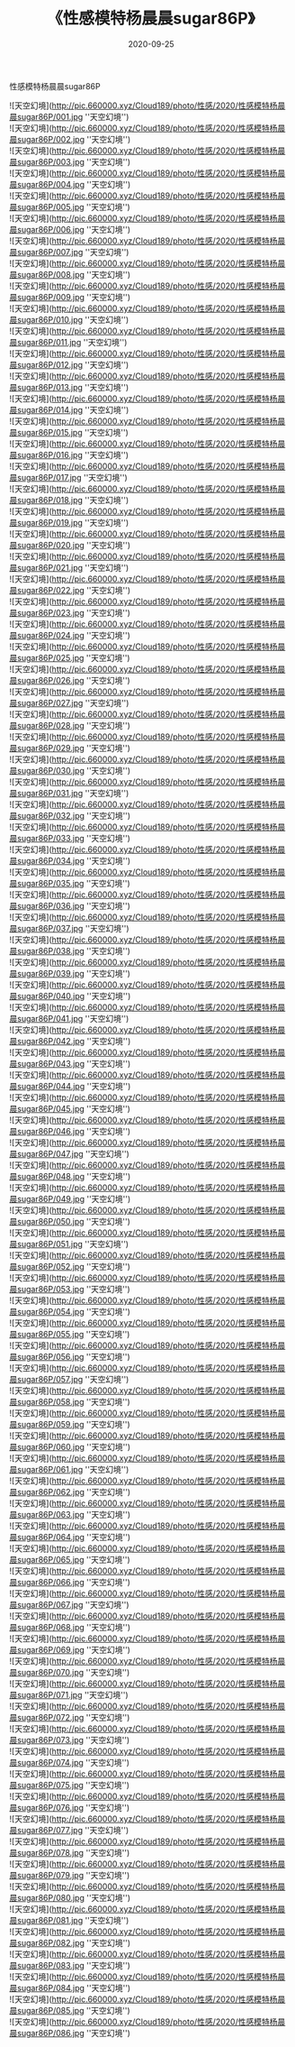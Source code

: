﻿---
layout: post
title:  《性感模特杨晨晨sugar86P》
date:   2020-09-25
img: http://pic.660000.xyz/Cloud189/photo/性感/2020/性感模特杨晨晨sugar86P/000.jpg
categories: [美女, 性感, 泳衣]
---

性感模特杨晨晨sugar86P



![天空幻境](http://pic.660000.xyz/Cloud189/photo/性感/2020/性感模特杨晨晨sugar86P/001.jpg ''天空幻境'') <br>
![天空幻境](http://pic.660000.xyz/Cloud189/photo/性感/2020/性感模特杨晨晨sugar86P/002.jpg ''天空幻境'') <br>
![天空幻境](http://pic.660000.xyz/Cloud189/photo/性感/2020/性感模特杨晨晨sugar86P/003.jpg ''天空幻境'') <br>
![天空幻境](http://pic.660000.xyz/Cloud189/photo/性感/2020/性感模特杨晨晨sugar86P/004.jpg ''天空幻境'') <br>
![天空幻境](http://pic.660000.xyz/Cloud189/photo/性感/2020/性感模特杨晨晨sugar86P/005.jpg ''天空幻境'') <br>
![天空幻境](http://pic.660000.xyz/Cloud189/photo/性感/2020/性感模特杨晨晨sugar86P/006.jpg ''天空幻境'') <br>
![天空幻境](http://pic.660000.xyz/Cloud189/photo/性感/2020/性感模特杨晨晨sugar86P/007.jpg ''天空幻境'') <br>
![天空幻境](http://pic.660000.xyz/Cloud189/photo/性感/2020/性感模特杨晨晨sugar86P/008.jpg ''天空幻境'') <br>
![天空幻境](http://pic.660000.xyz/Cloud189/photo/性感/2020/性感模特杨晨晨sugar86P/009.jpg ''天空幻境'') <br>
![天空幻境](http://pic.660000.xyz/Cloud189/photo/性感/2020/性感模特杨晨晨sugar86P/010.jpg ''天空幻境'') <br>
![天空幻境](http://pic.660000.xyz/Cloud189/photo/性感/2020/性感模特杨晨晨sugar86P/011.jpg ''天空幻境'') <br>
![天空幻境](http://pic.660000.xyz/Cloud189/photo/性感/2020/性感模特杨晨晨sugar86P/012.jpg ''天空幻境'') <br>
![天空幻境](http://pic.660000.xyz/Cloud189/photo/性感/2020/性感模特杨晨晨sugar86P/013.jpg ''天空幻境'') <br>
![天空幻境](http://pic.660000.xyz/Cloud189/photo/性感/2020/性感模特杨晨晨sugar86P/014.jpg ''天空幻境'') <br>
![天空幻境](http://pic.660000.xyz/Cloud189/photo/性感/2020/性感模特杨晨晨sugar86P/015.jpg ''天空幻境'') <br>
![天空幻境](http://pic.660000.xyz/Cloud189/photo/性感/2020/性感模特杨晨晨sugar86P/016.jpg ''天空幻境'') <br>
![天空幻境](http://pic.660000.xyz/Cloud189/photo/性感/2020/性感模特杨晨晨sugar86P/017.jpg ''天空幻境'') <br>
![天空幻境](http://pic.660000.xyz/Cloud189/photo/性感/2020/性感模特杨晨晨sugar86P/018.jpg ''天空幻境'') <br>
![天空幻境](http://pic.660000.xyz/Cloud189/photo/性感/2020/性感模特杨晨晨sugar86P/019.jpg ''天空幻境'') <br>
![天空幻境](http://pic.660000.xyz/Cloud189/photo/性感/2020/性感模特杨晨晨sugar86P/020.jpg ''天空幻境'') <br>
![天空幻境](http://pic.660000.xyz/Cloud189/photo/性感/2020/性感模特杨晨晨sugar86P/021.jpg ''天空幻境'') <br>
![天空幻境](http://pic.660000.xyz/Cloud189/photo/性感/2020/性感模特杨晨晨sugar86P/022.jpg ''天空幻境'') <br>
![天空幻境](http://pic.660000.xyz/Cloud189/photo/性感/2020/性感模特杨晨晨sugar86P/023.jpg ''天空幻境'') <br>
![天空幻境](http://pic.660000.xyz/Cloud189/photo/性感/2020/性感模特杨晨晨sugar86P/024.jpg ''天空幻境'') <br>
![天空幻境](http://pic.660000.xyz/Cloud189/photo/性感/2020/性感模特杨晨晨sugar86P/025.jpg ''天空幻境'') <br>
![天空幻境](http://pic.660000.xyz/Cloud189/photo/性感/2020/性感模特杨晨晨sugar86P/026.jpg ''天空幻境'') <br>
![天空幻境](http://pic.660000.xyz/Cloud189/photo/性感/2020/性感模特杨晨晨sugar86P/027.jpg ''天空幻境'') <br>
![天空幻境](http://pic.660000.xyz/Cloud189/photo/性感/2020/性感模特杨晨晨sugar86P/028.jpg ''天空幻境'') <br>
![天空幻境](http://pic.660000.xyz/Cloud189/photo/性感/2020/性感模特杨晨晨sugar86P/029.jpg ''天空幻境'') <br>
![天空幻境](http://pic.660000.xyz/Cloud189/photo/性感/2020/性感模特杨晨晨sugar86P/030.jpg ''天空幻境'') <br>
![天空幻境](http://pic.660000.xyz/Cloud189/photo/性感/2020/性感模特杨晨晨sugar86P/031.jpg ''天空幻境'') <br>
![天空幻境](http://pic.660000.xyz/Cloud189/photo/性感/2020/性感模特杨晨晨sugar86P/032.jpg ''天空幻境'') <br>
![天空幻境](http://pic.660000.xyz/Cloud189/photo/性感/2020/性感模特杨晨晨sugar86P/033.jpg ''天空幻境'') <br>
![天空幻境](http://pic.660000.xyz/Cloud189/photo/性感/2020/性感模特杨晨晨sugar86P/034.jpg ''天空幻境'') <br>
![天空幻境](http://pic.660000.xyz/Cloud189/photo/性感/2020/性感模特杨晨晨sugar86P/035.jpg ''天空幻境'') <br>
![天空幻境](http://pic.660000.xyz/Cloud189/photo/性感/2020/性感模特杨晨晨sugar86P/036.jpg ''天空幻境'') <br>
![天空幻境](http://pic.660000.xyz/Cloud189/photo/性感/2020/性感模特杨晨晨sugar86P/037.jpg ''天空幻境'') <br>
![天空幻境](http://pic.660000.xyz/Cloud189/photo/性感/2020/性感模特杨晨晨sugar86P/038.jpg ''天空幻境'') <br>
![天空幻境](http://pic.660000.xyz/Cloud189/photo/性感/2020/性感模特杨晨晨sugar86P/039.jpg ''天空幻境'') <br>
![天空幻境](http://pic.660000.xyz/Cloud189/photo/性感/2020/性感模特杨晨晨sugar86P/040.jpg ''天空幻境'') <br>
![天空幻境](http://pic.660000.xyz/Cloud189/photo/性感/2020/性感模特杨晨晨sugar86P/041.jpg ''天空幻境'') <br>
![天空幻境](http://pic.660000.xyz/Cloud189/photo/性感/2020/性感模特杨晨晨sugar86P/042.jpg ''天空幻境'') <br>
![天空幻境](http://pic.660000.xyz/Cloud189/photo/性感/2020/性感模特杨晨晨sugar86P/043.jpg ''天空幻境'') <br>
![天空幻境](http://pic.660000.xyz/Cloud189/photo/性感/2020/性感模特杨晨晨sugar86P/044.jpg ''天空幻境'') <br>
![天空幻境](http://pic.660000.xyz/Cloud189/photo/性感/2020/性感模特杨晨晨sugar86P/045.jpg ''天空幻境'') <br>
![天空幻境](http://pic.660000.xyz/Cloud189/photo/性感/2020/性感模特杨晨晨sugar86P/046.jpg ''天空幻境'') <br>
![天空幻境](http://pic.660000.xyz/Cloud189/photo/性感/2020/性感模特杨晨晨sugar86P/047.jpg ''天空幻境'') <br>
![天空幻境](http://pic.660000.xyz/Cloud189/photo/性感/2020/性感模特杨晨晨sugar86P/048.jpg ''天空幻境'') <br>
![天空幻境](http://pic.660000.xyz/Cloud189/photo/性感/2020/性感模特杨晨晨sugar86P/049.jpg ''天空幻境'') <br>
![天空幻境](http://pic.660000.xyz/Cloud189/photo/性感/2020/性感模特杨晨晨sugar86P/050.jpg ''天空幻境'') <br>
![天空幻境](http://pic.660000.xyz/Cloud189/photo/性感/2020/性感模特杨晨晨sugar86P/051.jpg ''天空幻境'') <br>
![天空幻境](http://pic.660000.xyz/Cloud189/photo/性感/2020/性感模特杨晨晨sugar86P/052.jpg ''天空幻境'') <br>
![天空幻境](http://pic.660000.xyz/Cloud189/photo/性感/2020/性感模特杨晨晨sugar86P/053.jpg ''天空幻境'') <br>
![天空幻境](http://pic.660000.xyz/Cloud189/photo/性感/2020/性感模特杨晨晨sugar86P/054.jpg ''天空幻境'') <br>
![天空幻境](http://pic.660000.xyz/Cloud189/photo/性感/2020/性感模特杨晨晨sugar86P/055.jpg ''天空幻境'') <br>
![天空幻境](http://pic.660000.xyz/Cloud189/photo/性感/2020/性感模特杨晨晨sugar86P/056.jpg ''天空幻境'') <br>
![天空幻境](http://pic.660000.xyz/Cloud189/photo/性感/2020/性感模特杨晨晨sugar86P/057.jpg ''天空幻境'') <br>
![天空幻境](http://pic.660000.xyz/Cloud189/photo/性感/2020/性感模特杨晨晨sugar86P/058.jpg ''天空幻境'') <br>
![天空幻境](http://pic.660000.xyz/Cloud189/photo/性感/2020/性感模特杨晨晨sugar86P/059.jpg ''天空幻境'') <br>
![天空幻境](http://pic.660000.xyz/Cloud189/photo/性感/2020/性感模特杨晨晨sugar86P/060.jpg ''天空幻境'') <br>
![天空幻境](http://pic.660000.xyz/Cloud189/photo/性感/2020/性感模特杨晨晨sugar86P/061.jpg ''天空幻境'') <br>
![天空幻境](http://pic.660000.xyz/Cloud189/photo/性感/2020/性感模特杨晨晨sugar86P/062.jpg ''天空幻境'') <br>
![天空幻境](http://pic.660000.xyz/Cloud189/photo/性感/2020/性感模特杨晨晨sugar86P/063.jpg ''天空幻境'') <br>
![天空幻境](http://pic.660000.xyz/Cloud189/photo/性感/2020/性感模特杨晨晨sugar86P/064.jpg ''天空幻境'') <br>
![天空幻境](http://pic.660000.xyz/Cloud189/photo/性感/2020/性感模特杨晨晨sugar86P/065.jpg ''天空幻境'') <br>
![天空幻境](http://pic.660000.xyz/Cloud189/photo/性感/2020/性感模特杨晨晨sugar86P/066.jpg ''天空幻境'') <br>
![天空幻境](http://pic.660000.xyz/Cloud189/photo/性感/2020/性感模特杨晨晨sugar86P/067.jpg ''天空幻境'') <br>
![天空幻境](http://pic.660000.xyz/Cloud189/photo/性感/2020/性感模特杨晨晨sugar86P/068.jpg ''天空幻境'') <br>
![天空幻境](http://pic.660000.xyz/Cloud189/photo/性感/2020/性感模特杨晨晨sugar86P/069.jpg ''天空幻境'') <br>
![天空幻境](http://pic.660000.xyz/Cloud189/photo/性感/2020/性感模特杨晨晨sugar86P/070.jpg ''天空幻境'') <br>
![天空幻境](http://pic.660000.xyz/Cloud189/photo/性感/2020/性感模特杨晨晨sugar86P/071.jpg ''天空幻境'') <br>
![天空幻境](http://pic.660000.xyz/Cloud189/photo/性感/2020/性感模特杨晨晨sugar86P/072.jpg ''天空幻境'') <br>
![天空幻境](http://pic.660000.xyz/Cloud189/photo/性感/2020/性感模特杨晨晨sugar86P/073.jpg ''天空幻境'') <br>
![天空幻境](http://pic.660000.xyz/Cloud189/photo/性感/2020/性感模特杨晨晨sugar86P/074.jpg ''天空幻境'') <br>
![天空幻境](http://pic.660000.xyz/Cloud189/photo/性感/2020/性感模特杨晨晨sugar86P/075.jpg ''天空幻境'') <br>
![天空幻境](http://pic.660000.xyz/Cloud189/photo/性感/2020/性感模特杨晨晨sugar86P/076.jpg ''天空幻境'') <br>
![天空幻境](http://pic.660000.xyz/Cloud189/photo/性感/2020/性感模特杨晨晨sugar86P/077.jpg ''天空幻境'') <br>
![天空幻境](http://pic.660000.xyz/Cloud189/photo/性感/2020/性感模特杨晨晨sugar86P/078.jpg ''天空幻境'') <br>
![天空幻境](http://pic.660000.xyz/Cloud189/photo/性感/2020/性感模特杨晨晨sugar86P/079.jpg ''天空幻境'') <br>
![天空幻境](http://pic.660000.xyz/Cloud189/photo/性感/2020/性感模特杨晨晨sugar86P/080.jpg ''天空幻境'') <br>
![天空幻境](http://pic.660000.xyz/Cloud189/photo/性感/2020/性感模特杨晨晨sugar86P/081.jpg ''天空幻境'') <br>
![天空幻境](http://pic.660000.xyz/Cloud189/photo/性感/2020/性感模特杨晨晨sugar86P/082.jpg ''天空幻境'') <br>
![天空幻境](http://pic.660000.xyz/Cloud189/photo/性感/2020/性感模特杨晨晨sugar86P/083.jpg ''天空幻境'') <br>
![天空幻境](http://pic.660000.xyz/Cloud189/photo/性感/2020/性感模特杨晨晨sugar86P/084.jpg ''天空幻境'') <br>
![天空幻境](http://pic.660000.xyz/Cloud189/photo/性感/2020/性感模特杨晨晨sugar86P/085.jpg ''天空幻境'') <br>
![天空幻境](http://pic.660000.xyz/Cloud189/photo/性感/2020/性感模特杨晨晨sugar86P/086.jpg ''天空幻境'') <br>